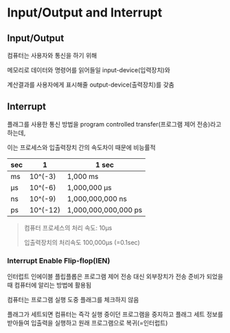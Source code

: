 # Input/Output and Interrupt

## Input/Output

컴퓨터는 사용자와 통신을 하기 위해 

메모리로 데이터와 명령어를 읽어들일 input-device(입력장치)와 

계산결과를 사용자에게 표시해줄 output-device(출력장치)를 갖춤



## Interrupt

플래그를 사용한 통신 방법을 program controlled transfer(프로그램 제어 전송)라고 하는데, 

이는 프로세스와 입출력장치 간의 속도차이 때문에 비능률적

| sec  | 1        | 1 sec                |
| ---- | -------- | -------------------- |
| ms   | 10^(-3)  | 1,000 ms             |
| μs   | 10^(-6)  | 1,000,000 μs         |
| ns   | 10^(-9)  | 1,000,000,000 ns     |
| ps   | 10^(-12) | 1,000,000,000,000 ps |

> 컴퓨터 프로세스의 처리 속도: 10μs  
>
> 입출력장치의 처리속도 100,000μs  (=0.1sec)



### Interrupt Enable Flip-flop(IEN)

인터럽트 인에이블 플립플롭은 프로그램 제어 전송 대신 외부장치가 전송 준비가 되었을 때 컴퓨터에 알리는 방법에 활용됨

컴퓨터는 프로그램 실행 도중 플래그를 체크하지 않음

플래그가 세트되면 컴퓨터는 즉각 실행 중이던 프로그램을 중지하고 플래그 세트 정보를 받아들여 입출력을 실행하고 원래 프로그램으로 복귀(=인터럽트)